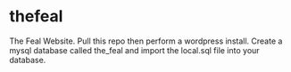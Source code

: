 # thefeal

The Feal Website. Pull this repo then perform a wordpress install. Create a mysql database called the_feal and import the local.sql file into your database.
